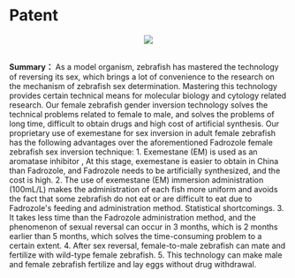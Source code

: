 # Patent
<div align=center>
  <img src="https://user-images.githubusercontent.com/47686371/153538305-2776c74d-365a-4762-87d9-fe2a2a5135d2.png">
</div>
<br>

**Summary：** As a model organism, zebrafish has mastered the technology of reversing its sex, which brings a lot of convenience to the research on the mechanism of zebrafish sex determination. Mastering this technology provides certain technical means for molecular biology and cytology related research. Our female zebrafish gender inversion technology solves the technical problems related to female to male, and solves the problems of long time, difficult to obtain drugs and high cost of artificial synthesis.
Our proprietary use of exemestane for sex inversion in adult female zebrafish has the following advantages over the aforementioned Fadrozole female zebrafish sex inversion technique: 1. Exemestane (EM) is used as an aromatase inhibitor , At this stage, exemestane is easier to obtain in China than Fadrozole, and Fadrozole needs to be artificially synthesized, and the cost is high. 2. The use of exemestane (EM) immersion administration (100mL/L) makes the administration of each fish more uniform and avoids the fact that some zebrafish do not eat or are difficult to eat due to Fadrozole's feeding and administration method. Statistical shortcomings. 3. It takes less time than the Fadrozole administration method, and the phenomenon of sexual reversal can occur in 3 months, which is 2 months earlier than 5 months, which solves the time-consuming problem to a certain extent. 4. After sex reversal, female-to-male zebrafish can mate and fertilize with wild-type female zebrafish. 5. This technology can make male and female zebrafish fertilize and lay eggs without drug withdrawal.

